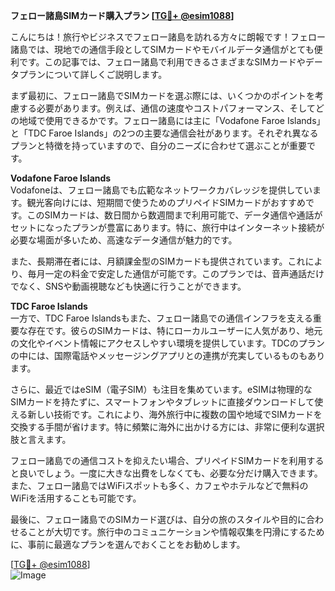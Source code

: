 **フェロー諸島SIMカード購入プラン [[TG💪+ @esim1088](https://t.me/s/esim1088)]**

こんにちは！旅行やビジネスでフェロー諸島を訪れる方々に朗報です！フェロー諸島では、現地での通信手段としてSIMカードやモバイルデータ通信がとても便利です。この記事では、フェロー諸島で利用できるさまざまなSIMカードやデータプランについて詳しくご説明します。

まず最初に、フェロー諸島でSIMカードを選ぶ際には、いくつかのポイントを考慮する必要があります。例えば、通信の速度やコストパフォーマンス、そしてどの地域で使用できるかです。フェロー諸島には主に「Vodafone Faroe Islands」と「TDC Faroe Islands」の2つの主要な通信会社があります。それぞれ異なるプランと特徴を持っていますので、自分のニーズに合わせて選ぶことが重要です。

**Vodafone Faroe Islands**  
Vodafoneは、フェロー諸島でも広範なネットワークカバレッジを提供しています。観光客向けには、短期間で使うためのプリペイドSIMカードがおすすめです。このSIMカードは、数日間から数週間まで利用可能で、データ通信や通話がセットになったプランが豊富にあります。特に、旅行中はインターネット接続が必要な場面が多いため、高速なデータ通信が魅力的です。

また、長期滞在者には、月額課金型のSIMカードも提供されています。これにより、毎月一定の料金で安定した通信が可能です。このプランでは、音声通話だけでなく、SNSや動画視聴なども快適に行うことができます。

**TDC Faroe Islands**  
一方で、TDC Faroe Islandsもまた、フェロー諸島での通信インフラを支える重要な存在です。彼らのSIMカードは、特にローカルユーザーに人気があり、地元の文化やイベント情報にアクセスしやすい環境を提供しています。TDCのプランの中には、国際電話やメッセージングアプリとの連携が充実しているものもあります。

さらに、最近ではeSIM（電子SIM）も注目を集めています。eSIMは物理的なSIMカードを持たずに、スマートフォンやタブレットに直接ダウンロードして使える新しい技術です。これにより、海外旅行中に複数の国や地域でSIMカードを交換する手間が省けます。特に頻繁に海外に出かける方には、非常に便利な選択肢と言えます。

フェロー諸島での通信コストを抑えたい場合、プリペイドSIMカードを利用すると良いでしょう。一度に大きな出費をしなくても、必要な分だけ購入できます。また、フェロー諸島ではWiFiスポットも多く、カフェやホテルなどで無料のWiFiを活用することも可能です。

最後に、フェロー諸島でのSIMカード選びは、自分の旅のスタイルや目的に合わせることが大切です。旅行中のコミュニケーションや情報収集を円滑にするために、事前に最適なプランを選んでおくことをお勧めします。

[[TG💪+ @esim1088](https://t.me/s/esim1088)]  
![Image](https://i.postimg.cc/Y0z9fWf4/image.png)